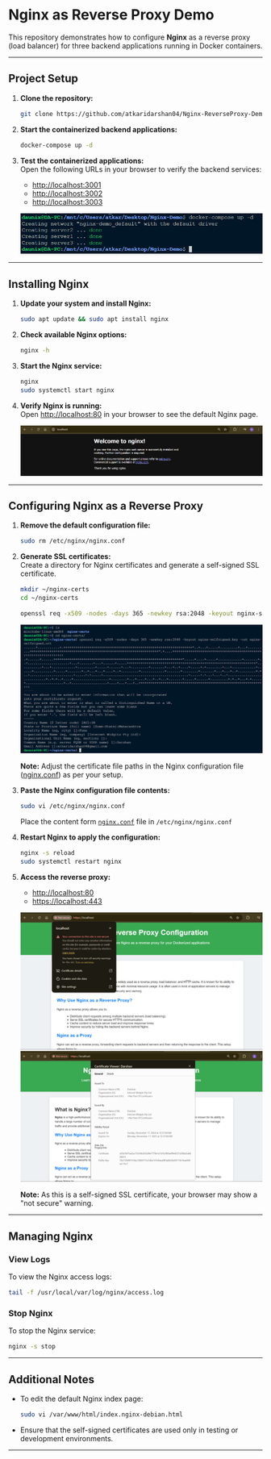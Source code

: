 # Nginx as Reverse Proxy Demo

This repository demonstrates how to configure **Nginx** as a reverse proxy (load balancer) for three backend applications running in Docker containers.

---

## Project Setup

1. **Clone the repository:**  
   ```bash
   git clone https://github.com/atkaridarshan04/Nginx-ReverseProxy-Demo.git
   ```

2. **Start the containerized backend applications:**  
   ```bash
   docker-compose up -d
   ```

3. **Test the containerized applications:**  
   Open the following URLs in your browser to verify the backend services:  
   - [http://localhost:3001](http://localhost:3001)  
   - [http://localhost:3002](http://localhost:3002)  
   - [http://localhost:3003](http://localhost:3003)

   ![docker-compose.png](./images/docker-compose.png)

---

## Installing Nginx

1. **Update your system and install Nginx:**  
   ```bash
   sudo apt update && sudo apt install nginx
   ```

2. **Check available Nginx options:**  
   ```bash
   nginx -h
   ```

3. **Start the Nginx service:**  
   ```bash
   nginx
   sudo systemctl start nginx
   ```

4. **Verify Nginx is running:**  
   Open [http://localhost:80](http://localhost:80) in your browser to see the default Nginx page.  

   ![nginx-default.png](./images/nginx-default.png)

---

## Configuring Nginx as a Reverse Proxy

1. **Remove the default configuration file:**  
   ```bash
   sudo rm /etc/nginx/nginx.conf
   ```

2. **Generate SSL certificates:**  
   Create a directory for Nginx certificates and generate a self-signed SSL certificate.  
   ```bash
   mkdir ~/nginx-certs
   cd ~/nginx-certs
   ```

   ```bash
   openssl req -x509 -nodes -days 365 -newkey rsa:2048 -keyout nginx-selfsigned.key -out nginx-selfsigned.crt
   ```
   ![nginx-creds.png](./images/nginx-creds.png)

   **Note:** Adjust the certificate file paths in the Nginx configuration file ([nginx.conf](nginx.conf)) as per your setup.

4. **Paste the Nginx configuration file contents:**  
   ```bash
   sudo vi /etc/nginx/nginx.conf
   ```
   Place the content form [`nginx.conf`](./nginx.conf) file in `/etc/nginx/nginx.conf`

5. **Restart Nginx to apply the configuration:**  
   ```bash
   nginx -s reload
   sudo systemctl restart nginx
   ```

6. **Access the reverse proxy:**  
   - [http://localhost:80](http://localhost:80)  
   - [https://localhost:443](https://localhost:443)  

   ![nginx-ssl-configured.png](./images/nginx-ssl-configured.png)  
   ![ssl-certificate.png](./images/ssl-certificate.png)  


   **Note:** As this is a self-signed SSL certificate, your browser may show a "not secure" warning.

---

## Managing Nginx

### **View Logs**
To view the Nginx access logs:  
```bash
tail -f /usr/local/var/log/nginx/access.log
```

### **Stop Nginx**
To stop the Nginx service:  
```bash
nginx -s stop
```

---

## Additional Notes

- To edit the default Nginx index page:  
  ```bash
  sudo vi /var/www/html/index.nginx-debian.html
  ```

- Ensure that the self-signed certificates are used only in testing or development environments.

---
